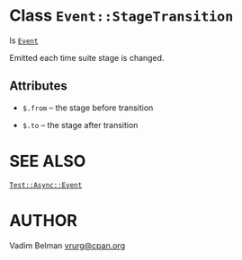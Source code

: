 Class `Event::StageTransition`
==============================

Is [`Event`](../Event.md)

Emitted each time suite stage is changed.

Attributes
----------

  * `$.from` – the stage before transition

  * `$.to` – the stage after transition

SEE ALSO
========

[`Test::Async::Event`](../Event.md)

AUTHOR
======

Vadim Belman <vrurg@cpan.org>

